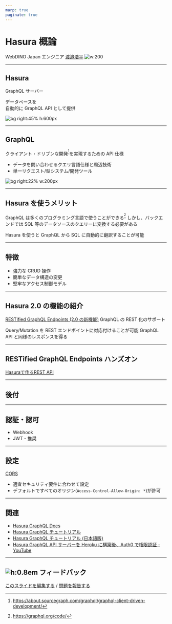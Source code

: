 ```yaml
---
marp: true
paginate: true
---
```


# Hasura 概論

WebDINO Japan エンジニア
[渡邉浩平](https://github.com/kou029w)
![w:200](https://github.com/kou029w.png)

---

## Hasura

GraphQL サーバー

データベースを\
自動的に GraphQL API として提供

![bg right:45% h:600px](https://hasura.io/static/schema-query-3e7ddf6d398359f910d334df09391638.svg)

<!-- _footer: 画像の出典: Hasura 公式サイト - https://hasura.io -->

---

## GraphQL

クライアント・ドリブンな開発<sup>[^1]</sup>を実現するための API 仕様

- データを問い合わせるクエリ言語仕様と周辺技術
- 単一リクエスト/型システム/開発ツール

![bg right:22% w:200px][graphql.svg]

[^1]: https://about.sourcegraph.com/graphql/graphql-client-driven-development/

[graphql.svg]: https://cdnjs.cloudflare.com/ajax/libs/simple-icons/5.7.0/graphql.svg

<!-- _footer: ^1: Dan Schafer (2017) [GraphQL: Client-Driven Development][^1] -->

---

## Hasura を使うメリット

GraphQL は多くのプログラミング言語で使うことができる<sup>[^2]</sup>
しかし、バックエンドでは SQL 等のデータソースのクエリーに変換する必要がある

Hasura を使うと GraphQL から SQL に自動的に翻訳することが可能

[^2]: https://graphql.org/code/

<!-- _footer: ^2: [GraphQL Code Libraries, Tools and Services][^2] -->

---

## 特徴

- 強力な CRUD 操作
- 簡単なデータ構造の変更
- 堅牢なアクセス制御モデル

---

## Hasura 2.0 の機能の紹介

[RESTified GraphQL Endpoints (2.0 の新機能)](https://hasura.io/docs/latest/graphql/core/api-reference/restified.html)
GraphQL の REST 化のサポート

Query/Mutation を REST エンドポイントに対応付けることが可能
GraphQL API と同様のレスポンスを得る

---

## RESTified GraphQL Endpoints ハンズオン

<!-- prettier-ignore-start -->
[Hasuraで作るREST API](https://kou029w.github.io/hasura-rest-hands-on/)
<!-- prettier-ignore-end -->

---

## 後付

---

## 認証・認可

- Webhook
- JWT - 推奨

<!-- _footer: 公式ドキュメント: https://hasura.io/docs/latest/graphql/core/auth/index.html -->

---

## 設定

[CORS](https://hasura.io/docs/latest/graphql/core/deployment/graphql-engine-flags/config-examples.html#id1)

- 適宜セキュリティ要件に合わせて設定
- デフォルトですべてのオリジン(`Access-Control-Allow-Origin: *`)が許可

---

## 関連

- [Hasura GraphQL Docs](https://hasura.io/docs/latest/graphql/core/index.html)
- [Hasura GraphQL チュートリアル](https://hasura.io/learn/graphql/hasura/introduction/)
- [Hasura GraphQL チュートリアル (日本語版)](https://hasura.io/learn/ja/graphql/hasura/introduction/)
- [Hasura GraphQL API サーバーを Heroku に構築後、Auth0 で権限認証 - YouTube](https://www.youtube.com/watch?v=nxnn_VhfoQM)

---

## ![h:0.8em][github.svg] フィードバック

[このスライドを編集する](https://github.com/kou029w/intro-to-hasura/edit/main/README.md) / [問題を報告する](https://github.com/kou029w/intro-to-hasura/issues/new)

[github.svg]: https://cdnjs.cloudflare.com/ajax/libs/simple-icons/5.7.0/github.svg
